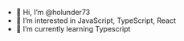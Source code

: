 - 👋 Hi, I’m @holunder73
- 👀 I’m interested in JavaScript, TypeScript, React
- 🌱 I’m currently learning Typescript

<!---
holunder73/holunder73 is a ✨ special ✨ repository because its `README.md` (this file) appears on your GitHub profile.
You can click the Preview link to take a look at your changes.
--->

